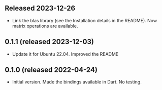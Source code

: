 

## Released 2023-12-26
- Link the blas library (see the Installation details in the README).  Now matrix operations are available. 

## 0.1.1 (released 2023-12-03)
- Update it for Ubuntu 22.04.  Improved the README

## 0.1.0 (released 2022-04-24)
- Initial version.  Made the bindings available in Dart.  No testing. 
